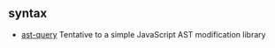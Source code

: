 ## syntax

- [ast-query](https://github.com/SBoudrias/AST-query) Tentative to a simple JavaScript AST modification library